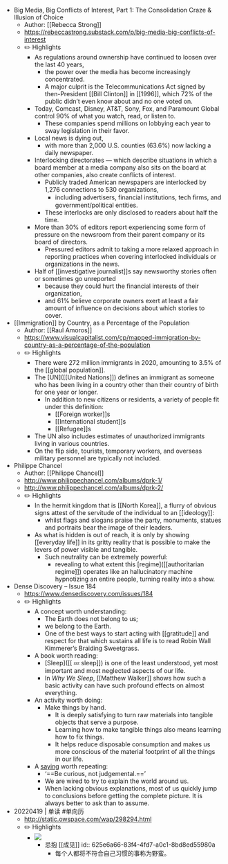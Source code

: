 - Big Media, Big Conflicts of Interest, Part 1: The Consolidation Craze & Illusion of Choice
	- Author: [[Rebecca Strong]]
	- https://rebeccastrong.substack.com/p/big-media-big-conflicts-of-interest
	- ✏️ Highlights
		- As regulations around ownership have continued to loosen over the last 40 years,
			- the power over the media has become increasingly concentrated.
			- A major culprit is the Telecommunications Act signed by then-President [[Bill Clinton]] in [[1996]], which 72% of the public didn’t even know about and no one voted on.
		- Today, Comcast, Disney, AT&T, Sony, Fox, and Paramount Global control 90% of what you watch, read, or listen to.
			- These companies spend millions on lobbying each year to sway legislation in their favor.
		- Local news is dying out,
			- with more than 2,000 U.S. counties (63.6%) now lacking a daily newspaper.
		- Interlocking directorates — which describe situations in which a board member at a media company also sits on the board at other companies, also create conflicts of interest.
			- Publicly traded American newspapers are interlocked by 1,276 connections to 530 organizations,
				- including advertisers, financial institutions, tech ﬁrms, and government/political entities.
			- These interlocks are only disclosed to readers about half the time.
		- More than 30% of editors report experiencing some form of pressure on the newsroom from their parent company or its board of directors.
			- Pressured editors admit to taking a more relaxed approach in reporting practices when covering interlocked individuals or organizations in the news.
		- Half of [[investigative journalist]]s say newsworthy stories often or sometimes go unreported
			- because they could hurt the financial interests of their organization,
			- and 61% believe corporate owners exert at least a fair amount of influence on decisions about which stories to cover.
- [[Immigration]] by Country, as a Percentage of the Population
	- Author: [[Raul Amoros]]
	- https://www.visualcapitalist.com/cp/mapped-immigration-by-country-as-a-percentage-of-the-population
	- ✏️ Highlights
		- There were 272 million immigrants in 2020, amounting to 3.5% of the [[global population]].
		- The [UN]([[United Nations]]) defines an immigrant as someone who has been living in a country other than their country of birth for one year or longer.
			- In addition to new citizens or residents, a variety of people fit under this definition:
				- [[Foreign worker]]s
				- [[International student]]s
				- [[Refugee]]s
		- The UN also includes estimates of unauthorized immigrants living in various countries.
		- On the flip side, tourists, temporary workers, and overseas military personnel are typically not included.
- Philippe Chancel
	- Author: [[Philippe Chancel]]
	- http://www.philippechancel.com/albums/dprk-1/
	- http://www.philippechancel.com/albums/dprk-2/
	- ✏️ Highlights
		- In the hermit kingdom that is [[North Korea]], a flurry of obvious signs attest of the servitude of the individual to an [[ideology]]:
			- whilst flags and slogans praise the party, monuments, statues and portraits bear the image of their leaders.
		- As what is hidden is out of reach, it is only by showing [[everyday life]] in its gritty reality that is possible to make the levers of power visible and tangible.
			- Such neutrality can be extremely powerful:
				- revealing to what extent this [regime]([[authoritarian regime]]) operates like an hallucinatory machine hypnotizing an entire people, turning reality into a show.
- Dense Discovery – Issue 184
	- https://www.densediscovery.com/issues/184
	- ✏️ Highlights
		- A concept worth understanding:
			- The Earth does not belong to us;
			- we belong to the Earth.
			- One of the best ways to start acting with [[gratitude]] and respect for that which sustains all life is to read Robin Wall Kimmerer’s Braiding Sweetgrass.
		- A book worth reading:
			- [Sleep]([[ 💤 sleep]]) is one of the least understood, yet most important and most neglected aspects of our life.
			- In _Why We Sleep_, [[Matthew Walker]] shows how such a basic activity can have such profound effects on almost everything.
		- An activity worth doing:
			- Make things by hand.
				- It is deeply satisfying to turn raw materials into tangible objects that serve a purpose.
				- Learning how to make tangible things also means learning how to fix things.
				- It helps reduce disposable consumption and makes us more conscious of the material footprint of all the things in our life.
		- A [saying](((625e6a66-83f4-4fd7-a0c1-8bd8ed55980a))) worth repeating:
			- ‘==Be curious, not judgemental.==’
			- We are wired to try to explain the world around us.
			- When lacking obvious explanations, most of us quickly jump to conclusions before getting the complete picture. It is always better to ask than to assume.
- 20220419 | 单读 #单向历
	- http://static.owspace.com/wap/298294.html
	- ✏️ Highlights
		- ![](https://img.owspace.com/Public/uploads/Picture/2022-03-31/6245236a3daba.jpg)
			- 忌抱 [[成见]]
			  id:: 625e6a66-83f4-4fd7-a0c1-8bd8ed55980a
				- 每个人都将不符合自己习惯的事称为野蛮。